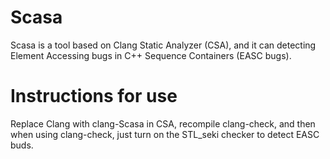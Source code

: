 # Scasa
  Scasa is a tool based on Clang Static Analyzer (CSA), and it can detecting Element Accessing bugs in C++ Sequence Containers (EASC bugs).

# Instructions for use
  Replace Clang with clang-Scasa in CSA, recompile clang-check, and then when using clang-check, just turn on the STL_seki checker to detect EASC buds.
    
  
